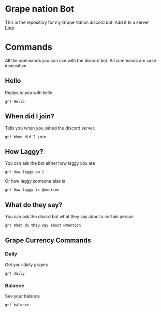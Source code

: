 # Grape nation Bot

This is the repository for my Grape Nation discord bot.
Add it to a server [here](https://discordapp.com/api/oauth2/authorize?client_id=534783961591971840&permissions=8&scope=bot).


# Commands

All the commands you can use with the discord bot.
All commands are case insensitive.

## Hello

Replys to you with hello.

```
gn! Hello
```

## When did I join?

Tells you when you joined the discord server.

```
gn! When did I join
```

## How Laggy?

You can ask the bot either how laggy you are

```
gn! How laggy am I
```

Or how laggy someone else is

```
gn! How laggy is @mention
```

## What do they say?

You can ask the dicord bot what they say about a certain person

```
gn! What do they say about @mention
```

## Grape Currency Commands

### Daily

Get your daily grapes

```
gn! daily
```

### Balance

See your balance 

```
gn! balance
```
